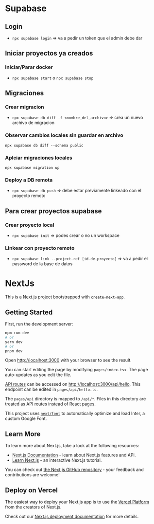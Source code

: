 # Supabase

## Login

- `npx supabase login` => va a pedir un token que el admin debe dar

## Iniciar proyectos ya creados

### Iniciar/Parar docker

- `npx supabase start` o `npx supabase stop`

## Migraciones

### Crear migracion

- `npx supabase db diff -f <nombre_del_archivo>` => crea un nuevo archivo de migracion

### Observar cambios locales sin guardar en archivo

`npx supabase db diff --schema public`

### Aplciar migraciones locales

`npx supabase migration up`

### Deploy a DB remota

- `npx supabase db push` => debe estar previamente linkeado con el proyecto remoto

## Para crear proyectos supabase

### Crear proyecto local

- `npx supabase init` => podes crear o no un workspace

### Linkear con proyecto remoto

- `npx supabase link --project-ref [id-de-proyecto]` => va a pedir el password de la base de datos

# NextJs

This is a [Next.js](https://nextjs.org/) project bootstrapped with [`create-next-app`](https://github.com/vercel/next.js/tree/canary/packages/create-next-app).

## Getting Started

First, run the development server:

```bash
npm run dev
# or
yarn dev
# or
pnpm dev
```

Open [http://localhost:3000](http://localhost:3000) with your browser to see the result.

You can start editing the page by modifying `pages/index.tsx`. The page auto-updates as you edit the file.

[API routes](https://nextjs.org/docs/api-routes/introduction) can be accessed on [http://localhost:3000/api/hello](http://localhost:3000/api/hello). This endpoint can be edited in `pages/api/hello.ts`.

The `pages/api` directory is mapped to `/api/*`. Files in this directory are treated as [API routes](https://nextjs.org/docs/api-routes/introduction) instead of React pages.

This project uses [`next/font`](https://nextjs.org/docs/basic-features/font-optimization) to automatically optimize and load Inter, a custom Google Font.

## Learn More

To learn more about Next.js, take a look at the following resources:

- [Next.js Documentation](https://nextjs.org/docs) - learn about Next.js features and API.
- [Learn Next.js](https://nextjs.org/learn) - an interactive Next.js tutorial.

You can check out [the Next.js GitHub repository](https://github.com/vercel/next.js/) - your feedback and contributions are welcome!

## Deploy on Vercel

The easiest way to deploy your Next.js app is to use the [Vercel Platform](https://vercel.com/new?utm_medium=default-template&filter=next.js&utm_source=create-next-app&utm_campaign=create-next-app-readme) from the creators of Next.js.

Check out our [Next.js deployment documentation](https://nextjs.org/docs/deployment) for more details.
